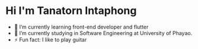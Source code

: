 # Hi I'm Tanatorn Intaphong 

- 🌱 I’m currently learning front-end developer and flutter 
- 🔭 I’m currently studying in Software Engineering at University of Phayao.
- ⚡ Fun fact: I like to play guitar
